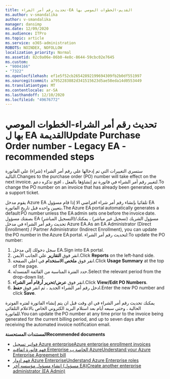 ```yaml
---
title: تحديث رقم أمر الشراء-EA القديم-الخطوات الموصي بها
ms.author: v-smandalika
author: v-smandalika
manager: dansimp
ms.date: 12/09/2020
ms.audience: ITPro
ms.topic: article
ms.service: o365-administration
ROBOTS: NOINDEX, NOFOLLOW
localization_priority: Normal
ms.assetid: 82c0a06e-86b0-4e8c-8644-59cbc02e7645
ms.custom:
- "9004166"
- "7322"
ms.openlocfilehash: ef1e5f52cb26542892199694309fb2b0df551997
ms.sourcegitcommit: a7952283882d341515623d5ae58eda14d0553449
ms.translationtype: MT
ms.contentlocale: ar-SA
ms.lasthandoff: 12/10/2020
ms.locfileid: "49676772"
---
```

# <a name="update-purchase-order-number---legacy-ea---recommended-steps"></a><span data-ttu-id="18be7-102">تحديث رقم أمر الشراء-الخطوات الموصي بها ل EA القديمة</span><span class="sxs-lookup"><span data-stu-id="18be7-102">Update Purchase Order number - Legacy EA - recommended steps</span></span>

<span data-ttu-id="18be7-103">ستسري التغييرات التي تم إدخالها علي رقم أمر الشراء (شراء) علي الفاتورة التالية.</span><span class="sxs-lookup"><span data-stu-id="18be7-103">Changes to the purchase order (PO) number will take effect on the next invoice.</span></span> <span data-ttu-id="18be7-104">لتغيير رقم أمر الشراء في فاتورة تم إنشاؤها بالفعل ، افتح تذكره دعم.</span><span class="sxs-lookup"><span data-stu-id="18be7-104">To change the PO number on an invoice that has already been generated, open a support ticket.</span></span> 

<span data-ttu-id="18be7-105">يقوم مدخل Azure EA تلقائيا بإنشاء رقم أمر شراء افتراضي الا إذا قام مسؤول EA بتعيين واحده قبل تاريخ الفاتورة.</span><span class="sxs-lookup"><span data-stu-id="18be7-105">The Azure EA portal automatically generates a default PO number unless the EA admin sets one before the invoice date.</span></span> <span data-ttu-id="18be7-106">بصفتك مسؤول EA (التسجيل المباشر)/مسؤول الشريك (تسجيل غير مباشر) ، يمكنك تحديث رقم أمر الشراء في مدخل Azure EA.</span><span class="sxs-lookup"><span data-stu-id="18be7-106">As an EA Administrator (Direct Enrollment) / Partner Administrator (Indirect Enrollment), you can update the PO number in the Azure EA portal.</span></span> <span data-ttu-id="18be7-107">لتحديث رقم أمر الشراء:</span><span class="sxs-lookup"><span data-stu-id="18be7-107">To update the PO number:</span></span>

1. <span data-ttu-id="18be7-108">سجل دخولك إلى مدخل EA.</span><span class="sxs-lookup"><span data-stu-id="18be7-108">Sign into EA portal.</span></span>
2. <span data-ttu-id="18be7-109">انقر فوق **التقارير** علي الجانب الأيمن.</span><span class="sxs-lookup"><span data-stu-id="18be7-109">Click **Reports** on the left-hand side.</span></span>
3. <span data-ttu-id="18be7-110">انقر فوق **ملخص الاستخدام** في اعلي الصفحة.</span><span class="sxs-lookup"><span data-stu-id="18be7-110">Click **Usage Summary** at the top of the page.</span></span>
4. <span data-ttu-id="18be7-111">حدد الفترة المناسبة من القائمة المنسدلة.</span><span class="sxs-lookup"><span data-stu-id="18be7-111">Select the relevant period from the drop-down list.</span></span>
5. <span data-ttu-id="18be7-112">انقر فوق **عرض/تحرير أرقام أمر الشراء**.</span><span class="sxs-lookup"><span data-stu-id="18be7-112">Click **View/Edit PO Numbers**.</span></span>
6. <span data-ttu-id="18be7-113">ادخل رقم أمر الشراء الجديد ، ثم انقر فوق **حفظ**.</span><span class="sxs-lookup"><span data-stu-id="18be7-113">Enter the new PO number and click **Save**.</span></span>

<span data-ttu-id="18be7-114">يمكنك تحديث رقم أمر الشراء في اي وقت قبل ان يتم إنشاء الفاتورة لفتره الفوترة الحالية ، وحتى سبعه أيام بعد استلام البريد الكتروني الخاص بالاعلام التلقائي للفاتورة.</span><span class="sxs-lookup"><span data-stu-id="18be7-114">You can update the PO number at any time prior to the invoice being generated for the current billing period, and up to seven days after receiving the automated invoice notification email.</span></span> 

<span data-ttu-id="18be7-115">**المستندات المستحسنة**</span><span class="sxs-lookup"><span data-stu-id="18be7-115">**Recommended documents**</span></span>

- [<span data-ttu-id="18be7-116">فواتير تسجيل Azure enterprise</span><span class="sxs-lookup"><span data-stu-id="18be7-116">Azure enterprise enrollment invoices</span></span>](https://docs.microsoft.com/azure/cost-management-billing/manage/ea-portal-enrollment-invoices) 
- [<span data-ttu-id="18be7-117">فهم فاتورة اتفاقيه Enterprise الخاصة ب Azure</span><span class="sxs-lookup"><span data-stu-id="18be7-117">Understand your Azure Enterprise Agreement bill</span></span>](https://docs.microsoft.com/azure/cost-management-billing/understand/review-enterprise-agreement-bill)  
- [<span data-ttu-id="18be7-118">فهم ادوار Azure Enterprise</span><span class="sxs-lookup"><span data-stu-id="18be7-118">Understand Azure Enterprise roles</span></span>](https://docs.microsoft.com/azure/cost-management-billing/manage/understand-ea-roles#add-a-new-enterprise-administrator) 
- [<span data-ttu-id="18be7-119">إنشاء مسؤول مؤسسه آخر (مسؤول EA)</span><span class="sxs-lookup"><span data-stu-id="18be7-119">Create another enterprise administrator (EA Admin)</span></span>](https://docs.microsoft.com/azure/cost-management-billing/manage/ea-portal-administration#create-another-enterprise-administrator)
